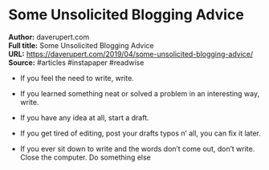 # Some Unsolicited Blogging Advice

**Author:** daverupert.com  
**Full title:** Some Unsolicited Blogging Advice  
**URL:** https://daverupert.com/2019/04/some-unsolicited-blogging-advice/  
**Source:** #articles #instapaper #readwise

- If you feel the need to write, write. 
   
- If you learned something neat or solved a problem in an interesting way, write. 
   
- If you have any idea at all, start a draft. 
   
- If you get tired of editing, post your drafts typos n’ all, you can fix it later. 
   
- If you ever sit down to write and the words don’t come out, don’t write. Close the computer. Do something else 
   
